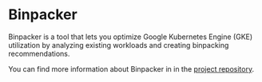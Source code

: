 # Binpacker

Binpacker is a tool that lets you optimize Google Kubernetes Engine (GKE) utilization
by analyzing existing workloads and creating binpacking recommendations.

You can find more information about Binpacker in
in the [project repository](https://github.com/GoogleCloudPlatform/cloud-solutions/tree/main/projects/sa-tools/gke-optimization/binpacker).
